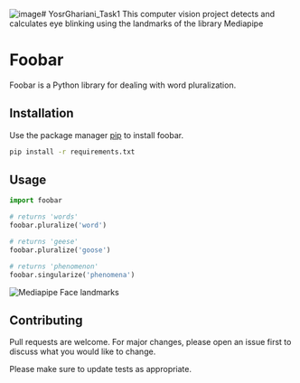 ![image](https://github.com/user-attachments/assets/647b9a59-15d0-44c7-8b6b-51a360041f50)# YosrGhariani_Task1
This computer vision project detects and calculates eye blinking using the landmarks of the library Mediapipe
# Foobar

Foobar is a Python library for dealing with word pluralization.

## Installation

Use the package manager [pip](https://pip.pypa.io/en/stable/) to install foobar.

```bash
pip install -r requirements.txt
```

## Usage

```python
import foobar

# returns 'words'
foobar.pluralize('word')

# returns 'geese'
foobar.pluralize('goose')

# returns 'phenomenon'
foobar.singularize('phenomena')
```

![Mediapipe Face landmarks](https://storage.googleapis.com/mediapipe-assets/documentation/mediapipe_face_landmark_fullsize.png)


## Contributing

Pull requests are welcome. For major changes, please open an issue first
to discuss what you would like to change.

Please make sure to update tests as appropriate.
